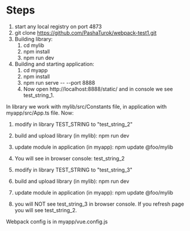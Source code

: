 # Steps

1. start any local registry on port 4873
2. git clone https://github.com/PashaTurok/webpack-test1.git
3. Building library:
    1. cd mylib
    2. npm install
    3. npm run dev
4. Building and starting application:
    1. cd myapp
    2. npm install
    3. npm run serve -- --port 8888
    4. Now open http://localhost:8888/static/ and in console we see test_string_1.

In library we work with mylib/src/Constants file, in application with myapp/src/App.ts file. Now:

1. modify in library TEST_STRING to "test_string_2"
2. build and upload library (in mylib): npm run dev
3. update module in application (in myapp): npm update @foo/mylib
4. You will see in browser console: test_string_2

5. modify in library TEST_STRING to "test_string_3"
6. build and upload library (in mylib): npm run dev
7. update module in application (in myapp): npm update @foo/mylib
8. you will NOT see test_string_3 in browser console. If you refresh page you will see test_string_2.


Webpack config is in myapp/vue.config.js
